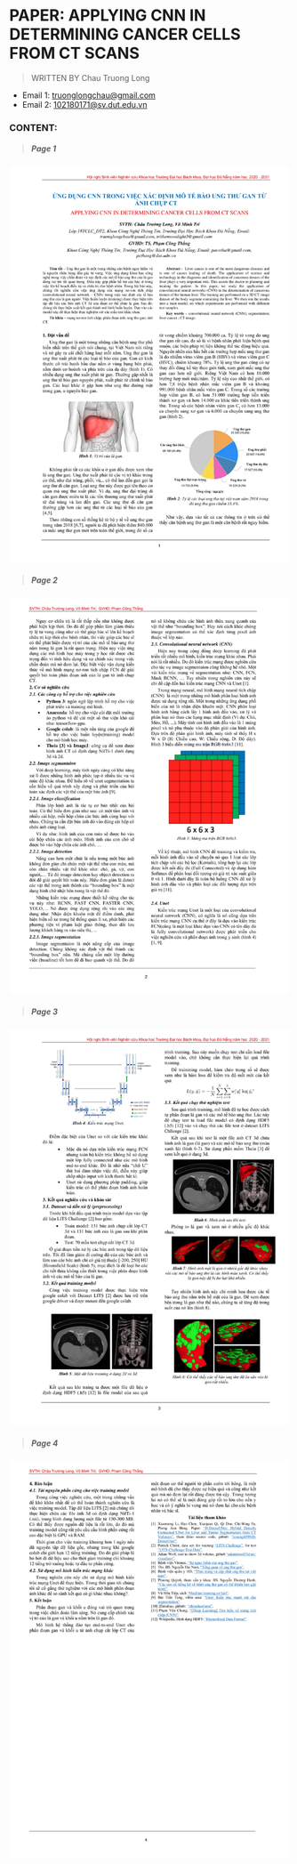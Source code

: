 # PAPER: APPLYING CNN IN DETERMINING CANCER CELLS FROM CT SCANS
> WRITTEN BY Chau Truong Long

* Email 1: truonglongchau@gmail.com
* Email 2: 102180171@sv.dut.edu.vn
  
### CONTENT:

> ##### Page 1

<p align="center">
    <img src="chautruonglong_report_corr/chautruonglong_report_corr-1.jpg" alt="alt text" style="max-width:100%;">
</p>

> ##### Page 2

<p align="center">
    <img src="chautruonglong_report_corr/chautruonglong_report_corr-2.jpg" alt="alt text" style="max-width:100%;">
</p>

> ##### Page 3

<p align="center">
    <img src="chautruonglong_report_corr/chautruonglong_report_corr-3.jpg" alt="alt text" style="max-width:100%;">
</p>

> ##### Page 4

<p align="center">
    <img src="chautruonglong_report_corr/chautruonglong_report_corr-4.jpg" alt="alt text" style="max-width:100%;">
</p>
